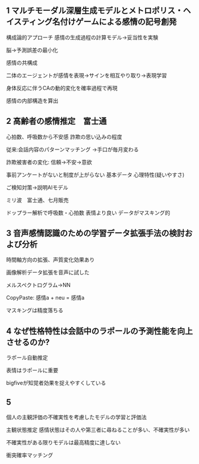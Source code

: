 <!-- META
{"title":"JSAI2024 affective1","link":"e","media":"academic","tags":["editing"],"short":{"en":"e","ja":"e"},"importance":3,"hasPage":true,"createdAt":1716947183.371,"updatedAt":1716947183.371}
META -->

## 1 マルチモーダル深層生成モデルとメトロポリス・ヘイスティング名付けゲームによる感情の記号創発
構成論的アプローチ
感情の生成過程の計算モデル→妥当性を実験

脳→予測誤差の最小化

感情の共構成

二体のエージェントが感情を表現→サインを相互やり取り→表現学習


身体反応に伴うCAの動的変化を確率過程で再現

感情の内部構造を算出

## 2 高齢者の感情推定　富士通

心拍数、呼吸数から不安感
詐欺の思い込みの程度

従来:会話内容のパターンマッチング
→手口が毎月変わる

詐欺被害者の変化: 信頼→不安→意欲

事前アンケートがないと制度が上がらない
基本データ
心理特性(疑いやすさ)

ご検知対策→説明AIモデル

ミリ波　富士通、七月販売

ドップラー解析で呼吸数・心拍数
表情より良い
データがマスキング的

## 3 音声感情認識のための学習データ拡張手法の検討および分析

時間軸方向の拡張、声質変化効果あり

画像解析データ拡張を音声に試した

メルスペクトログラム→NN

CopyPaste: 感情a + neu = 感情a

マスキングは精度落ちる

## 4 なぜ性格特性は会話中のラポールの予測性能を向上させるのか?
ラポール自動推定

表情はラポールに重要

bigfiveが知覚者効果を捉えやすくしている

## 5

個人の主観評価の不確実性を考慮したモデルの学習と評価法


主観状態推定
感情状態はその人や第三者に尋ねることが多い、不確実性が多い

不確実性がある限りモデルは最高精度に達しない


衝突確率マッチング